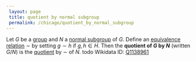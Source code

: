 ```yaml
---
 layout: page
 title: quotient by normal subgroup
 permalink: /chicago/quotient_by_normal_subgroup
---
```


Let $G$ be a [group](https://mathgloss.github.io/MathGloss/group) and $N$ a [normal subgroup](https://mathgloss.github.io/MathGloss/normal_subgroup) of $G$. Define an [equivalence relation](https://mathgloss.github.io/MathGloss/equivalence_relation) $\sim$ by setting $g\sim h$ if $g,h \in H$. Then the **quotient of $G$ by $N$** (written $G/N$) is the [quotient](https://mathgloss.github.io/MathGloss/quotient_by_equivalence_relation) by $\sim$ of $N$. todo 
Wikidata ID: [Q1138961](https://www.wikidata.org/wiki/Q1138961)